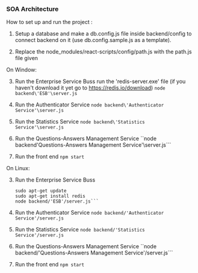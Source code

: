 ### SOA Architecture

How to set up and run the project :

1. Setup a database and make a db.config.js file inside backend/config to connect backend on it (use db.config.sample.js as a template).

2. Replace the node_modules/react-scripts/config/path.js with the path.js file given

On Window:

3. Run the Enterprise Service Buss
    run the 'redis-server.exe' file (if you haven't download it yet go to https://redis.io/download)
    ```node backend\'ESB'\server.js```

4. Run the Authenticator Service
    ```node backend\'Authenticator Service'\server.js```

5. Run the Statistics Service
    ```node backend\'Statistics Service'\server.js```

6. Run the Questions-Answers Management Service
    ``node backend\'Questions-Answers Management Service'\server.js```

7. Run the front end
    ```npm start```

On Linux:

3. Run the Enterprise Service Buss
    ```sudo add-apt-repository ppa:redislabs/redis
    sudo apt-get update
    sudo apt-get install redis
    node backend/'ESB'/server.js```

4. Run the Authenticator Service
    ```node backend/'Authenticator Service'/server.js```

5. Run the Statistics Service
    ```node backend/'Statistics Service'/server.js```

6. Run the Questions-Answers Management Service
    ``node backend/'Questions-Answers Management Service'/server.js```

7. Run the front end
    ```npm start```
